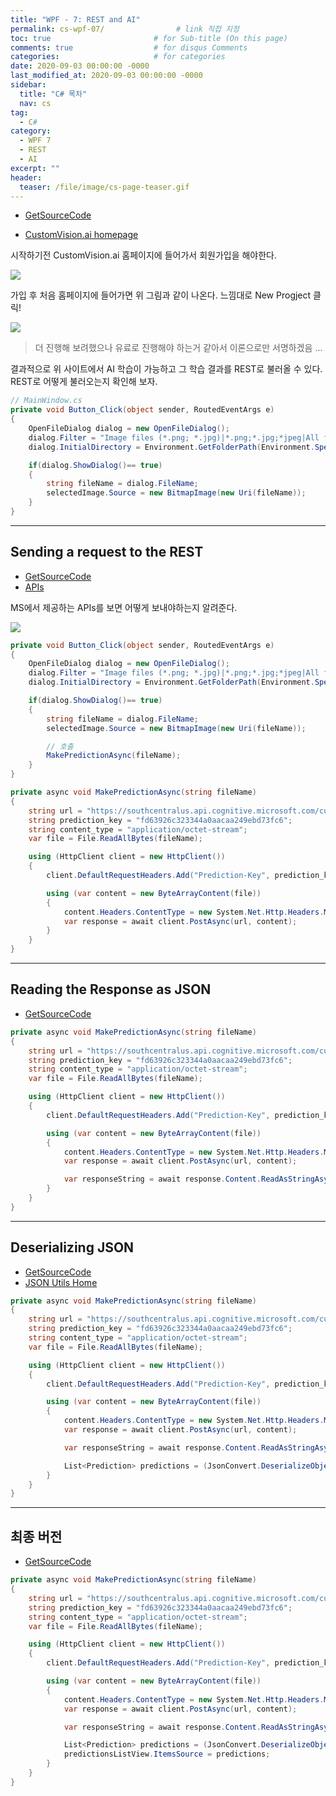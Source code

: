 ```yaml
---
title: "WPF - 7: REST and AI"
permalink: cs-wpf-07/                # link 직접 지정
toc: true                       # for Sub-title (On this page)
comments: true                  # for disqus Comments
categories:                     # for categories
date: 2020-09-03 00:00:00 -0000
last_modified_at: 2020-09-03 00:00:00 -0000
sidebar:
  title: "C# 목차"
  nav: cs
tag:
  - C#
category:
  - WPF 7
  - REST
  - AI
excerpt: ""
header:
  teaser: /file/image/cs-page-teaser.gif
---
```


* [GetSourceCode](https://github.com/EasyCoding-7/WPFExample/tree/master/WPF-7-1)

* [CustomVision.ai homepage](https://www.customvision.ai)

시작하기전 CustomVision.ai 홈페이지에 들어가서 회원가입을 해야한다.

![](/file/image/cs-wpf-7-1.png)

가입 후 처음 홈페이지에 들어가면 위 그림과 같이 나온다. 느낌대로 New Progject 클릭!

![](/file/image/cs-wpf-7-2.png)

> 더 진행해 보려했으나 유료로 진행해야 하는거 같아서 이론으로만 서명하겠음 ...

결과적으로 위 사이트에서 AI 학습이 가능하고 그 학습 결과를 REST로 불러올 수 있다.<br>
REST로 어떻게 불러오는지 확인해 보자.

```csharp
// MainWindow.cs
private void Button_Click(object sender, RoutedEventArgs e)
{
    OpenFileDialog dialog = new OpenFileDialog();
    dialog.Filter = "Image files (*.png; *.jpg)|*.png;*.jpg;*jpeg|All files (*.*)|*.*";
    dialog.InitialDirectory = Environment.GetFolderPath(Environment.SpecialFolder.MyPictures);

    if(dialog.ShowDialog()== true)
    {
        string fileName = dialog.FileName;
        selectedImage.Source = new BitmapImage(new Uri(fileName));
    }
}
```

---

## Sending a request to the REST

* [GetSourceCode](https://github.com/EasyCoding-7/WPFExample/tree/master/WPF-7-2)
* [APIs](https://southcentralus.dev.cognitive.microsoft.com/docs/services/Custom_Vision_Prediction_3.1/operations/5eb37d24548b571998fde5f3)

MS에서 제공하는 APIs를 보면 어떻게 보내야하는지 알려준다.

![](/file/image/cs-wpf-7-3.png)

```csharp
private void Button_Click(object sender, RoutedEventArgs e)
{
    OpenFileDialog dialog = new OpenFileDialog();
    dialog.Filter = "Image files (*.png; *.jpg)|*.png;*.jpg;*jpeg|All files (*.*)|*.*";
    dialog.InitialDirectory = Environment.GetFolderPath(Environment.SpecialFolder.MyPictures);

    if(dialog.ShowDialog()== true)
    {
        string fileName = dialog.FileName;
        selectedImage.Source = new BitmapImage(new Uri(fileName));

        // 호출
        MakePredictionAsync(fileName);
    }
}

private async void MakePredictionAsync(string fileName)
{
    string url = "https://southcentralus.api.cognitive.microsoft.com/customvision/v1.1/Prediction/bf39d301-3888-43cf-91fe-1509ce5ac26a/image?iterationId=2cc8d120-36d9-417c-b3c3-213b910a3f20";
    string prediction_key = "fd63926c323344a0aacaa249ebd73fc6";
    string content_type = "application/octet-stream";
    var file = File.ReadAllBytes(fileName);

    using (HttpClient client = new HttpClient())
    {
        client.DefaultRequestHeaders.Add("Prediction-Key", prediction_key);

        using (var content = new ByteArrayContent(file))
        {
            content.Headers.ContentType = new System.Net.Http.Headers.MediaTypeHeaderValue(content_type);
            var response = await client.PostAsync(url, content);
        }
    }
}
```

---

## Reading the Response as JSON

* [GetSourceCode](https://github.com/EasyCoding-7/WPFExample/tree/master/WPF-7-3)

```csharp
private async void MakePredictionAsync(string fileName)
{
    string url = "https://southcentralus.api.cognitive.microsoft.com/customvision/v1.1/Prediction/bf39d301-3888-43cf-91fe-1509ce5ac26a/image?iterationId=2cc8d120-36d9-417c-b3c3-213b910a3f20";
    string prediction_key = "fd63926c323344a0aacaa249ebd73fc6";
    string content_type = "application/octet-stream";
    var file = File.ReadAllBytes(fileName);

    using (HttpClient client = new HttpClient())
    {
        client.DefaultRequestHeaders.Add("Prediction-Key", prediction_key);

        using (var content = new ByteArrayContent(file))
        {
            content.Headers.ContentType = new System.Net.Http.Headers.MediaTypeHeaderValue(content_type);
            var response = await client.PostAsync(url, content);

            var responseString = await response.Content.ReadAsStringAsync();
        }
    }
}
```

---

## Deserializing JSON

* [GetSourceCode](https://github.com/EasyCoding-7/WPFExample/tree/master/WPF-7-4)
* [JSON Utils Home](http://jsonutils.com/)

```csharp
private async void MakePredictionAsync(string fileName)
{
    string url = "https://southcentralus.api.cognitive.microsoft.com/customvision/v1.1/Prediction/bf39d301-3888-43cf-91fe-1509ce5ac26a/image?iterationId=2cc8d120-36d9-417c-b3c3-213b910a3f20";
    string prediction_key = "fd63926c323344a0aacaa249ebd73fc6";
    string content_type = "application/octet-stream";
    var file = File.ReadAllBytes(fileName);

    using (HttpClient client = new HttpClient())
    {
        client.DefaultRequestHeaders.Add("Prediction-Key", prediction_key);

        using (var content = new ByteArrayContent(file))
        {
            content.Headers.ContentType = new System.Net.Http.Headers.MediaTypeHeaderValue(content_type);
            var response = await client.PostAsync(url, content);

            var responseString = await response.Content.ReadAsStringAsync();

            List<Prediction> predictions = (JsonConvert.DeserializeObject<CustomVision>(responseString)).Predictions;
        }
    }
}
```

---

## 최종 버전

* [GetSourceCode](https://github.com/EasyCoding-7/WPFExample/tree/master/WPF-7-5)

```csharp
private async void MakePredictionAsync(string fileName)
{
    string url = "https://southcentralus.api.cognitive.microsoft.com/customvision/v1.1/Prediction/bf39d301-3888-43cf-91fe-1509ce5ac26a/image?iterationId=2cc8d120-36d9-417c-b3c3-213b910a3f20";
    string prediction_key = "fd63926c323344a0aacaa249ebd73fc6";
    string content_type = "application/octet-stream";
    var file = File.ReadAllBytes(fileName);

    using (HttpClient client = new HttpClient())
    {
        client.DefaultRequestHeaders.Add("Prediction-Key", prediction_key);

        using (var content = new ByteArrayContent(file))
        {
            content.Headers.ContentType = new System.Net.Http.Headers.MediaTypeHeaderValue(content_type);
            var response = await client.PostAsync(url, content);

            var responseString = await response.Content.ReadAsStringAsync();

            List<Prediction> predictions = (JsonConvert.DeserializeObject<CustomVision>(responseString)).Predictions;
            predictionsListView.ItemsSource = predictions;
        }
    }
}
```